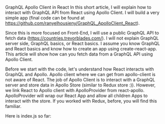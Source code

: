 GraphQL Apollo Client in React
In this short article, I will explain how to interact with GraphQL API from React using Apollo Client. I will build a very simple app (final code can be found at https://github.com/ranyelhousieny/GraphQL_ApolloClient_React).

Since this is more focused on Front-End, I will use a public GraphQL API to fetch data (https://countries.trevorblades.com/). I will not explain GraphQL server side, GraphQL basics, or React basics. I assume you know GraphQL and React basics and know how to create an app using create-react-app. This article will show how can you fetch data from a GraphQL API using Apollo Client.

Before we start with the code, let's understand how React interacts with GraphQL and Apollo. Apollo client where we can get from apollo-client is not aware of React. The job of Apollo Client is to interact with a GraphQL server and store data in Apollo Store (similar to Redux store :)). However, we link React to Apollo client with ApolloProvider from react-apollo. ApolloProvider will wrap our React App and allow all children Apps to interact with the store. If you worked with Redux, before, you will find this familiar.

Here is index.js so far: